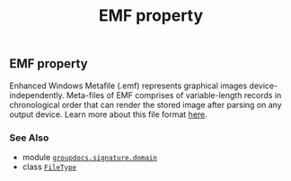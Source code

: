 ﻿---
title: EMF property
second_title: GroupDocs.Signature for Python via .NET API References
description: 
type: docs
url: /python-net/groupdocs.signature.domain/filetype/emf/
is_root: false
weight: 200
---

## EMF property


Enhanced Windows Metafile (.emf) represents graphical images device-independently. Meta-files of EMF comprises of variable-length records in chronological order that can render the stored image after parsing on any output device.
Learn more about this file format [here](https://wiki.fileformat.com/image/emf).

### See Also
* module [`groupdocs.signature.domain`](../../)
* class [`FileType`](/signature/python-net/groupdocs.signature.domain/filetype)
